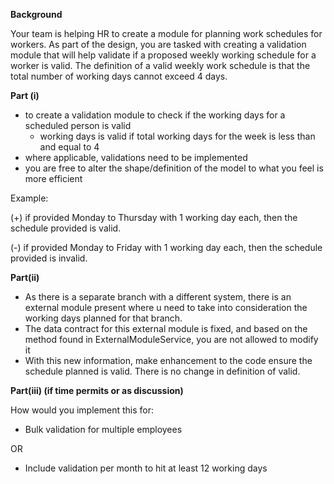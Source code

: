 **Background**

Your team is helping HR to create a module for planning work schedules for workers.  As part of the design, you are tasked with creating a validation module that will help validate if a proposed weekly working schedule for a worker is valid.  The definition of a valid weekly work schedule is that the total number of working days cannot exceed 4 days.  

**Part (i)**
- to create a validation module to check if the working days for a scheduled person is valid
    - working days is valid if total working days for the week is less than and equal to 4
- where applicable, validations need to be implemented
- you are free to alter the shape/definition of the model to what you feel is more efficient

Example: 

(+) if provided Monday to Thursday with 1 working day each, then the schedule provided is valid.

(-) if provided Monday to Friday with 1 working day each, then the schedule provided is invalid.

**Part(ii)**
- As there is a separate branch with a different system, there is an external module present where u need to take
into consideration the working days planned for that branch.
- The data contract for this external module is fixed, and based on the method found in ExternalModuleService, you are
not allowed to modify it
- With this new information, make enhancement to the code ensure the schedule planned is valid.  There is no change
in definition of valid.

**Part(iii) (if time permits or as discussion)**

How would you implement this for:
- Bulk validation for multiple employees

OR
- Include validation per month to hit at least 12 working days 
